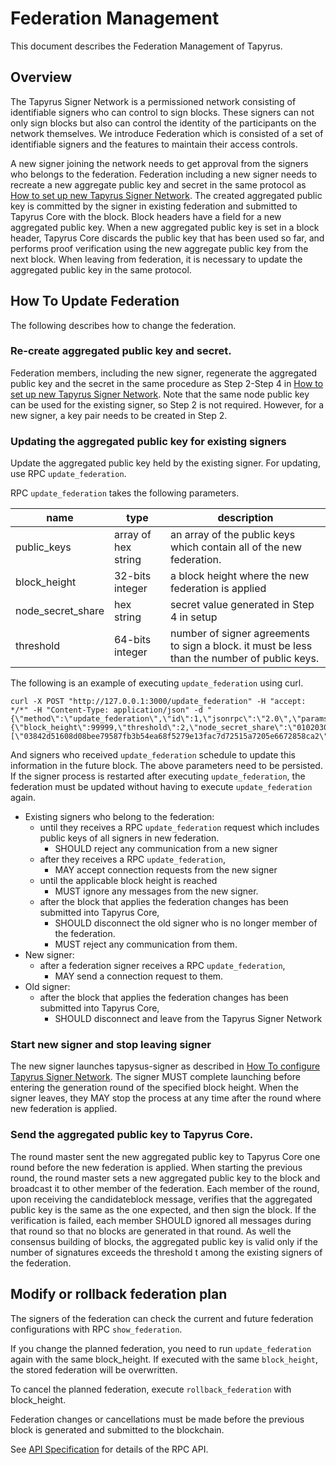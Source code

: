 # Federation Management

This document describes the Federation Management of Tapyrus.

## Overview

The Tapyrus Signer Network is a permissioned network consisting of identifiable signers who can control to sign blocks.
These signers can not only sign blocks but also can control the identity of the participants on the network themselves.
We introduce Federation which is consisted of a set of identifiable signers and the features to maintain their access controls.

A new signer joining the network needs to get approval from the signers who belongs to the federation.
Federation including a new signer needs to recreate a new aggregate public key and secret in the same protocol as [How to set up new Tapyrus Signer Network](./setup.md).
The created aggregated public key is committed by the signer in existing federation and submitted to Tapyrus Core with the block.
Block headers have a field for a new aggregated public key.
When a new aggregated public key is set in a block header, Tapyrus Core discards the public key that has been used so far, and performs proof verification using the new aggregate public key from the next block.
When leaving from federation, it is necessary to update the aggregated public key in the same protocol.

## How To Update Federation

The following describes how to change the federation.

### Re-create aggregated public key and secret.

Federation members, including the new signer, regenerate the aggregated public key and the secret in the same procedure as Step 2-Step 4 in [How to set up new Tapyrus Signer Network](./setup.md).
Note that the same node public key can be used for the existing signer, so Step 2 is not required. However, for a new signer, a key pair needs to be created in Step 2.

### Updating the aggregated public key for existing signers

Update the aggregated public key held by the existing signer.
For updating, use RPC `update_federation`.

RPC `update_federation` takes the following parameters.

| name         | type                | description                                                                                  |
| ------------ | ------------------- | -------------------------------------------------------------------------------------------- |
| public_keys  | array of hex string | an array of the public keys which contain all of the new federation.                         |
| block_height | 32-bits integer     | a block height where the new federation is applied                                           |
| node_secret_share  | hex string          | secret value generated in Step 4 in setup                                                    |
| threshold    | 64-bits integer     | number of signer agreements to sign a block. it must be less than the number of public keys. |

The following is an example of executing `update_federation` using curl.

```
curl -X POST "http://127.0.0.1:3000/update_federation" -H "accept: */*" -H "Content-Type: application/json" -d "{\"method\":\"update_federation\",\"id\":1,\"jsonrpc\":\"2.0\",\"params\":{\"block_height\":99999,\"threshold\":2,\"node_secret_share\":\"0102030405060708090a0b0c0d0e0ff0f1f2f3f4f5f6f7f8f9fafbfcfdfeff\",\"public_keys\":[\"03842d51608d08bee79587fb3b54ea68f5279e13fac7d72515a7205e6672858ca2\",\"03e568e3a5641ac21930b51f92fb6dd201fb46faae560b108cf3a96380da08dee1\",\"02a1c8965ed06987fa6d7e0f552db707065352283ab3c1471510b12a76a5905287\"]}}"
```

And signers who received `update_federation` schedule to update this information in the future block.
The above parameters need to be persisted. If the signer process is restarted after executing `update_federation`, the federation must be updated without having to execute `update_federation` again.

- Existing signers who belong to the federation:
  - until they receives a RPC `update_federation` request which includes public keys of all signers in new federation.
    - SHOULD reject any communication from a new signer
  - after they receives a RPC `update_federation`,
    - MAY accept connection requests from the new signer
  - until the applicable block height is reached
    - MUST ignore any messages from the new signer.
  - after the block that applies the federation changes has been submitted into Tapyrus Core,
    - SHOULD disconnect the old signer who is no longer member of the federation.
    - MUST reject any communication from them.
- New signer:
  - after a federation signer receives a RPC `update_federation`,
    - MAY send a connection request to them.
- Old signer:
  - after the block that applies the federation changes has been submitted into Tapyrus Core,
    - SHOULD disconnect and leave from the Tapyrus Signer Network

### Start new signer and stop leaving signer

The new signer launches tapysus-signer as described in [How To configure Tapyrus Signer Network](./configuration.md).
The signer MUST complete launching before entering the generation round of the specified block height.
When the signer leaves, they MAY stop the process at any time after the round where new federation is applied.

### Send the aggregated public key to Tapyrus Core.

The round master sent the new aggregated public key to Tapyrus Core one round before the new federation is applied.
When starting the previous round, the round master sets a new aggregated public key to the block and broadcast it to other member of the federation.
Each member of the round, upon receiving the candidateblock message, verifies that the aggregated public key is the same as the one expected, and then sign the block.
If the verification is failed, each member SHOULD ignored all messages during that round so that no blocks are generated in that round.
As well the consensus building of blocks, the aggregated public key is valid only if the number of signatures exceeds the threshold t among the existing signers of the federation.

## Modify or rollback federation plan

The signers of the federation can check the current and future federation configurations with RPC `show_federation`.

If you change the planned federation, you need to run `update_federation` again with the same block_height.
If executed with the same `block_height`, the stored federation will be overwritten.

To cancel the planned federation, execute `rollback_federation` with block_height.

Federation changes or cancellations must be made before the previous block is generated and submitted to the blockchain.

See [API Specification](./rpc.yaml) for details of the RPC API.
